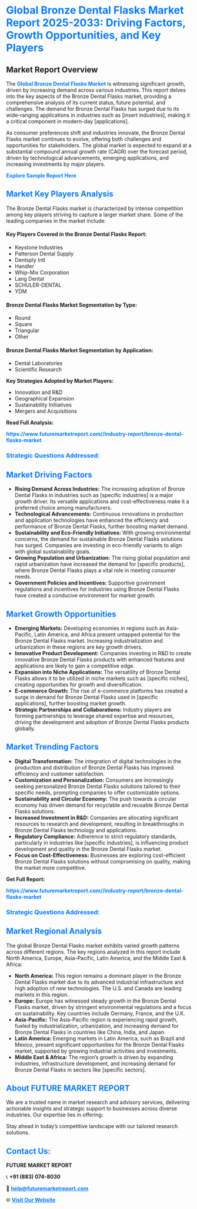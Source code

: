 <h1 style="color: #007BFF;">Global Bronze Dental Flasks Market Report 2025-2033: Driving Factors, Growth Opportunities, and Key Players</h1>

<section id="overview">
<h2>Market Report Overview</h2>
<p>The <a href="https://www.futuremarketreport.com//industry-report/bronze-dental-flasks-market" style="color: #007BFF; text-decoration: none;"><strong>Global Bronze Dental Flasks Market</strong></a> is witnessing significant growth, driven by increasing demand across various industries. This report delves into the key aspects of the Bronze Dental Flasks market, providing a comprehensive analysis of its current status, future potential, and challenges. The demand for Bronze Dental Flasks has surged due to its wide-ranging applications in industries such as [insert industries], making it a critical component in modern-day [applications].</p>
<p>As consumer preferences shift and industries innovate, the Bronze Dental Flasks market continues to evolve, offering both challenges and opportunities for stakeholders. The global market is expected to expand at a substantial compound annual growth rate (CAGR) over the forecast period, driven by technological advancements, emerging applications, and increasing investments by major players.</p>
</section>

<section id="overview">
<p><a href="https://www.futuremarketreport.com//request-sample/reportId=50112" style="color: #007BFF; text-decoration: none;"><strong>Explore Sample Report Here</strong></a></p>
</section>

<section id="key-players">
<h2 style="color: #007BFF;">Market Key Players Analysis</h2>
<p>The Bronze Dental Flasks market is characterized by intense competition among key players striving to capture a larger market share. Some of the leading companies in the market include:</p>
<h4>Key Players Covered in the Bronze Dental Flasks Report:</h4>
<ul><li>Keystone Industries</li><li>Patterson Dental Supply</li><li>Dentsply Intl</li><li>Handler</li><li>Whip-Mix Corporation</li><li>Lang Dental</li><li>SCHULER-DENTAL</li><li>YDM</li></ul>
<h4>Bronze Dental Flasks Market Segmentation by Type:</h4>
<ul><li>Round</li><li>Square</li><li>Triangular</li><li>Other</li></ul>

<h4>Bronze Dental Flasks Market Segmentation by Application:</h4>
<ul><li>Dental Laboratories</li><li>Scientific Research</li></ul>
<p><strong>Key Strategies Adopted by Market Players:</strong></p>
<ul>
<li>Innovation and R&D</li>
<li>Geographical Expansion</li>
<li>Sustainability Initiatives</li>
<li>Mergers and Acquisitions</li>
</ul>
</section>

<section>
<p><strong>Read Full Analysis: </strong></p><a href="https://www.futuremarketreport.com//industry-report/bronze-dental-flasks-market" style="color: #007BFF; text-decoration: none;"><strong>https://www.futuremarketreport.com//industry-report/bronze-dental-flasks-market</strong></a>
<h3 style="color: #007BFF;">Strategic Questions Addressed:</h3>
</section>

<section id="driving-factors">
<h2 style="color: #007BFF;">Market Driving Factors</h2>
<ul>
<li><strong>Rising Demand Across Industries:</strong> The increasing adoption of Bronze Dental Flasks in industries such as [specific industries] is a major growth driver. Its versatile applications and cost-effectiveness make it a preferred choice among manufacturers.</li>
<li><strong>Technological Advancements:</strong> Continuous innovations in production and application technologies have enhanced the efficiency and performance of Bronze Dental Flasks, further boosting market demand.</li>
<li><strong>Sustainability and Eco-Friendly Initiatives:</strong> With growing environmental concerns, the demand for sustainable Bronze Dental Flasks solutions has surged. Companies are investing in eco-friendly variants to align with global sustainability goals.</li>
<li><strong>Growing Population and Urbanization:</strong> The rising global population and rapid urbanization have increased the demand for [specific products], where Bronze Dental Flasks plays a vital role in meeting consumer needs.</li>
<li><strong>Government Policies and Incentives:</strong> Supportive government regulations and incentives for industries using Bronze Dental Flasks have created a conducive environment for market growth.</li>
</ul>
</section>

<section id="growth-opportunities">
<h2 style="color: #007BFF;">Market Growth Opportunities</h2>
<ul>
<li><strong>Emerging Markets:</strong> Developing economies in regions such as Asia-Pacific, Latin America, and Africa present untapped potential for the Bronze Dental Flasks market. Increasing industrialization and urbanization in these regions are key growth drivers.</li>
<li><strong>Innovative Product Development:</strong> Companies investing in R&D to create innovative Bronze Dental Flasks products with enhanced features and applications are likely to gain a competitive edge.</li>
<li><strong>Expansion into Niche Applications:</strong> The versatility of Bronze Dental Flasks allows it to be utilized in niche markets such as [specific niches], creating opportunities for growth and diversification.</li>
<li><strong>E-commerce Growth:</strong> The rise of e-commerce platforms has created a surge in demand for Bronze Dental Flasks used in [specific applications], further boosting market growth.</li>
<li><strong>Strategic Partnerships and Collaborations:</strong> Industry players are forming partnerships to leverage shared expertise and resources, driving the development and adoption of Bronze Dental Flasks products globally.</li>
</ul>
</section>

<section id="trending-factors">
<h2 style="color: #007BFF;">Market Trending Factors</h2>
<ul>
<li><strong>Digital Transformation:</strong> The integration of digital technologies in the production and distribution of Bronze Dental Flasks has improved efficiency and customer satisfaction.</li>
<li><strong>Customization and Personalization:</strong> Consumers are increasingly seeking personalized Bronze Dental Flasks solutions tailored to their specific needs, prompting companies to offer customizable options.</li>
<li><strong>Sustainability and Circular Economy:</strong> The push towards a circular economy has driven demand for recyclable and reusable Bronze Dental Flasks solutions.</li>
<li><strong>Increased Investment in R&D:</strong> Companies are allocating significant resources to research and development, resulting in breakthroughs in Bronze Dental Flasks technology and applications.</li>
<li><strong>Regulatory Compliance:</strong> Adherence to strict regulatory standards, particularly in industries like [specific industries], is influencing product development and quality in the Bronze Dental Flasks market.</li>
<li><strong>Focus on Cost-Effectiveness:</strong> Businesses are exploring cost-efficient Bronze Dental Flasks solutions without compromising on quality, making the market more competitive.</li>
</ul>
</section>

<section>
<p><strong>Get Full Report: </strong></p><a href="https://www.futuremarketreport.com//industry-report/bronze-dental-flasks-market" style="color: #007BFF; text-decoration: none;"><strong>https://www.futuremarketreport.com//industry-report/bronze-dental-flasks-market</strong></a>
<h3 style="color: #007BFF;">Strategic Questions Addressed:</h3>
</section>


<section id="regional-analysis">
<h2 style="color: #007BFF;">Market Regional Analysis</h2>
<p>The global Bronze Dental Flasks market exhibits varied growth patterns across different regions. The key regions analyzed in this report include North America, Europe, Asia-Pacific, Latin America, and the Middle East & Africa:</p>
<ul>
<li><strong>North America:</strong> This region remains a dominant player in the Bronze Dental Flasks market due to its advanced industrial infrastructure and high adoption of new technologies. The U.S. and Canada are leading markets in this region.</li>
<li><strong>Europe:</strong> Europe has witnessed steady growth in the Bronze Dental Flasks market, driven by stringent environmental regulations and a focus on sustainability. Key countries include Germany, France, and the U.K.</li>
<li><strong>Asia-Pacific:</strong> The Asia-Pacific region is experiencing rapid growth, fueled by industrialization, urbanization, and increasing demand for Bronze Dental Flasks in countries like China, India, and Japan.</li>
<li><strong>Latin America:</strong> Emerging markets in Latin America, such as Brazil and Mexico, present significant opportunities for the Bronze Dental Flasks market, supported by growing industrial activities and investments.</li>
<li><strong>Middle East & Africa:</strong> The region’s growth is driven by expanding industries, infrastructure development, and increasing demand for Bronze Dental Flasks in sectors like [specific sectors].</li>
</ul>
</section>

<footer>
<h2 style="color: #007BFF;">About FUTURE MARKET REPORT</h2>
<p>We are a trusted name in market research and advisory services, delivering actionable insights and strategic support to businesses across diverse industries. Our expertise lies in offering:</p>

<p>Stay ahead in today’s competitive landscape with our tailored research solutions.</p>

<h2 style="color: #007BFF;">Contact Us:</h2>
<p><strong>FUTURE MARKET REPORT</strong></p>
<p>📞 <strong>+91 (883) 074-8030</strong></p>
<p>📧 <strong><a href="mailto:help@futuremarketreport.com" style="color: #007BFF;">help@futuremarketreport.com</a></strong></p>
<p>🌐 <strong><a href="https://www.futuremarketreport.com/" style="color: #007BFF;">Visit Our Website</a></strong></p>
</footer>